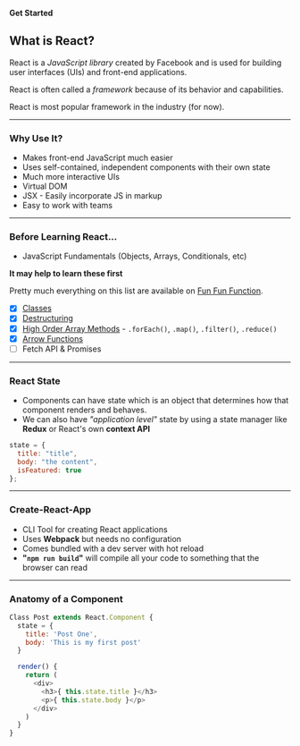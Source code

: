 **Get Started**

## What is React?

React is a _JavaScript library_ created by Facebook and is used for building user interfaces (UIs) and front-end applications.

React is often called a _framework_ because of its behavior and capabilities.

React is most popular framework in the industry (for now).

---

### Why Use It?

- Makes front-end JavaScript much easier
- Uses self-contained, independent components with their own state
- Much more interactive UIs
- Virtual <span title="Document Object Model">DOM</span>
- JSX - Easily incorporate JS in markup
- Easy to work with teams

---

### Before Learning React...

- JavaScript Fundamentals (Objects, Arrays, Conditionals, etc)

**It may help to learn these first**

Pretty much everything on this list are available on [Fun Fun Function](https://github.com/ramidem/RTWD/blob/master/JavaScript/FunctionalProgramming/funfunfunction/).

- [x] [Classes]()
- [x] [Destructuring]()
- [x] [High Order Array Methods](https://www.youtube.com/playlist?list=PL0zVEGEvSaeEd9hlmCXrk5yUyqUag-n84) - `.forEach()`, `.map()`, `.filter()`, `.reduce()`
- [x] [Arrow Functions](https://www.youtube.com/watch?v=6sQDTgOqh-I)
- [ ] Fetch <span title="Application Programming Interface">API</span> & Promises

---

### React State

- Components can have state which is an object that determines how that component renders and behaves.
- We can also have _"application level"_ state by using a state manager like **Redux** or React's own **context API**

```js
state = {
  title: "title",
  body: "the content",
  isFeatured: true
};
```

---

### Create-React-App

- <span title="Command Line Interface">CLI</span> Tool for creating React applications
- Uses **Webpack** but needs no configuration
- Comes bundled with a dev server with hot reload
- **"`npm run build`"** will compile all your code to something that the browser can read

---

### Anatomy of a Component

```js
Class Post extends React.Component {
  state = {
    title: 'Post One',
    body: 'This is my first post'
  }

  render() {
    return (
      <div>
        <h3>{ this.state.title }</h3>
        <p>{ this.state.body }</p>
      </div>
    )
  }
}
```
